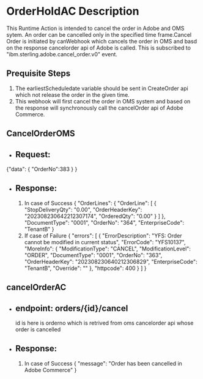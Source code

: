 # OrderHoldAC Description

This Runtime Action is intended to cancel the order in Adobe and OMS sytem. An order can be cancelled only in the specified time frame.Cancel Order is initiated by canWebhook which cancels the order in OMS and basd on the response cancelorder api of Adobe is called. This is subscribed to "ibm.sterling.adobe.cancel_order.v0" event.

## Prequisite Steps

1. The earliestScheduledate variable should be sent in CreateOrder api which not release the order in the given time.
2. This webhook will first cancel the order in OMS system and based on the response will synchronously call the cancelOrder api of Adobe Commerce.

## CancelOrderOMS

- ## Request:

 {"data":
 {
  "OrderNo":383
  }
}

- ## Response:
  1. In case of Success
     {
     "OrderLines": {
     "OrderLine": [
     {
     "StopDeliveryQty": "0.00",
     "OrderHeaderKey": "202308230642212307174",
     "OrderedQty": "0.00"
     }
     ]
     },
     "DocumentType": "0001",
     "OrderNo": "364",
     "EnterpriseCode": "TenantB"
     }
  2. If case of Failure
     {
     "errors": [
     {
     "ErrorDescription": "YFS: Order cannot be modified in current status",
     "ErrorCode": "YFS10137",
     "MoreInfo": {
     "ModificationType": "CANCEL",
     "ModificationLevel": "ORDER",
     "DocumentType": "0001",
     "OrderNo": "363",
     "OrderHeaderKey": "202308230640212306829",
     "EnterpriseCode": "TenantB",
     "Override": ""
     },
     "httpcode": 400
     }
     ]
     }

## cancelOrderAC

- ## endpoint: orders/{id}/cancel
  id is here is orderno which is retrived from oms cancelorder api whose order is cancelled 

- ## Response:
  1. In case of Success
     {
     "message": "Order has been cancelled in Adobe Commerce"
     }
